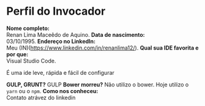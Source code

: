 Perfil do Invocador
========================

**Nome completo:**   
 Renan Lima Maceêdo de Aquino.
**Data de nascimento:**  
 03/10/1995.
**Endereço no LinkedIn:**   
 Meu (IN)(https://www.linkedin.com/in/renanlima12/).
**Qual sua IDE favorita e por que:**   
 Visual Studio Code.
 <p>É uma ide leve, rápida e fácil de configurar</p>

**GULP, GRUNT?**
  GULP 
**Bower morreu?** 
 Não utilizo o bower. Hoje utilizo o `yarn` ou o `npm`.
**Como nos conheceu:**   
 Contato atrávez do linkedin 

